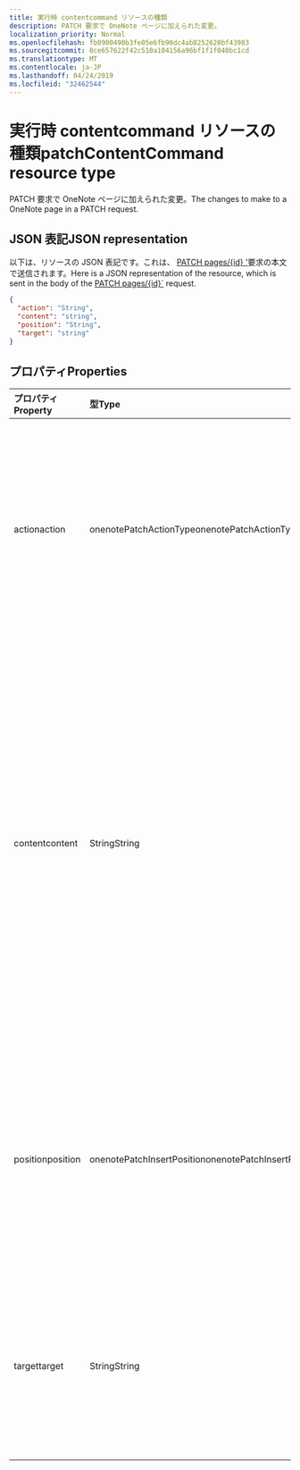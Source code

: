 ```yaml
---
title: 実行時 contentcommand リソースの種類
description: PATCH 要求で OneNote ページに加えられた変更。
localization_priority: Normal
ms.openlocfilehash: fb0900490b3fe05e6fb90dc4ab8252620bf43983
ms.sourcegitcommit: 0ce657622f42c510a104156a96bf1f1f040bc1cd
ms.translationtype: MT
ms.contentlocale: ja-JP
ms.lasthandoff: 04/24/2019
ms.locfileid: "32462544"
---
```

# <a name="patchcontentcommand-resource-type"></a><span data-ttu-id="ef4cf-103">実行時 contentcommand リソースの種類</span><span class="sxs-lookup"><span data-stu-id="ef4cf-103">patchContentCommand resource type</span></span>

<span data-ttu-id="ef4cf-104">PATCH 要求で OneNote ページに加えられた変更。</span><span class="sxs-lookup"><span data-stu-id="ef4cf-104">The changes to make to a OneNote page in a PATCH request.</span></span>

## <a name="json-representation"></a><span data-ttu-id="ef4cf-105">JSON 表記</span><span class="sxs-lookup"><span data-stu-id="ef4cf-105">JSON representation</span></span>

<span data-ttu-id="ef4cf-106">以下は、リソースの JSON 表記です。これは、 [PATCH pages/{id} '](../api/page-update.md)要求の本文で送信されます。</span><span class="sxs-lookup"><span data-stu-id="ef4cf-106">Here is a JSON representation of the resource, which is sent in the body of the [PATCH pages/{id}\`](../api/page-update.md) request.</span></span> 

<!-- {
  "blockType": "resource",
  "optionalProperties": [

  ],
  "@odata.type": "microsoft.graph.onenotePatchContentCommand"
}-->

```json
{
  "action": "String",
  "content": "string",
  "position": "String",
  "target": "string"
}

```

## <a name="properties"></a><span data-ttu-id="ef4cf-107">プロパティ</span><span class="sxs-lookup"><span data-stu-id="ef4cf-107">Properties</span></span>
| <span data-ttu-id="ef4cf-108">プロパティ</span><span class="sxs-lookup"><span data-stu-id="ef4cf-108">Property</span></span>     | <span data-ttu-id="ef4cf-109">型</span><span class="sxs-lookup"><span data-stu-id="ef4cf-109">Type</span></span>   |<span data-ttu-id="ef4cf-110">説明</span><span class="sxs-lookup"><span data-stu-id="ef4cf-110">Description</span></span>|
|:---------------|:--------|:----------|
|<span data-ttu-id="ef4cf-111">action</span><span class="sxs-lookup"><span data-stu-id="ef4cf-111">action</span></span>|<span data-ttu-id="ef4cf-112">onenotePatchActionType</span><span class="sxs-lookup"><span data-stu-id="ef4cf-112">onenotePatchActionType</span></span>|<span data-ttu-id="ef4cf-113">ターゲット要素で実行するアクション。</span><span class="sxs-lookup"><span data-stu-id="ef4cf-113">The action to perform on the target element.</span></span> <span data-ttu-id="ef4cf-114">使用可能な値は`replace`、 `append` `delete`、、 `insert`、、 `prepend`またはです。</span><span class="sxs-lookup"><span data-stu-id="ef4cf-114">The possible values are: `replace`, `append`, `delete`, `insert`, or `prepend`.</span></span>|
|<span data-ttu-id="ef4cf-115">content</span><span class="sxs-lookup"><span data-stu-id="ef4cf-115">content</span></span>|<span data-ttu-id="ef4cf-116">String</span><span class="sxs-lookup"><span data-stu-id="ef4cf-116">String</span></span>|<span data-ttu-id="ef4cf-117">ページに追加する整形式 HTML の文字列と画像またはファイル バイナリ データ。</span><span class="sxs-lookup"><span data-stu-id="ef4cf-117">A string of well-formed HTML to add to the page, and any image or file binary data.</span></span> <span data-ttu-id="ef4cf-118">コンテンツにバイナリデータが含まれている場合は、 `multipart/form-data`コンテンツタイプを使用して要求を "Commands" パートで送信する必要があります。</span><span class="sxs-lookup"><span data-stu-id="ef4cf-118">If the content contains binary data, the request must be sent using the `multipart/form-data` content type with a "Commands" part.</span></span> |
|<span data-ttu-id="ef4cf-119">position</span><span class="sxs-lookup"><span data-stu-id="ef4cf-119">position</span></span>|<span data-ttu-id="ef4cf-120">onenotePatchInsertPosition</span><span class="sxs-lookup"><span data-stu-id="ef4cf-120">onenotePatchInsertPosition</span></span>|<span data-ttu-id="ef4cf-121">指定されたコンテンツを追加する位置を、ターゲット要素を基準にして指定します。</span><span class="sxs-lookup"><span data-stu-id="ef4cf-121">The location to add the supplied content, relative to the target element.</span></span> <span data-ttu-id="ef4cf-122">使用可能な値は`after` 、(既定) `before`またはです。</span><span class="sxs-lookup"><span data-stu-id="ef4cf-122">The possible values are: `after` (default) or `before`.</span></span>|
|<span data-ttu-id="ef4cf-123">target</span><span class="sxs-lookup"><span data-stu-id="ef4cf-123">target</span></span>|<span data-ttu-id="ef4cf-124">String</span><span class="sxs-lookup"><span data-stu-id="ef4cf-124">String</span></span>|<span data-ttu-id="ef4cf-125">更新する要素。</span><span class="sxs-lookup"><span data-stu-id="ef4cf-125">The element to update.</span></span> <span data-ttu-id="ef4cf-126">`#<data-id>`または、また`body`はのいずれ`title`か`<id>`のキーワードを指定する必要があります。</span><span class="sxs-lookup"><span data-stu-id="ef4cf-126">Must be the `#<data-id>` or the generated `<id>` of the element, or the `body` or `title` keyword.</span></span>|

<!-- uuid: 8fcb5dbc-d5aa-4681-8e31-b001d5168d79
2015-10-25 14:57:30 UTC -->
<!-- {
  "type": "#page.annotation",
  "description": "patchContentCommand resource",
  "keywords": "",
  "section": "documentation",
  "tocPath": ""
}-->
